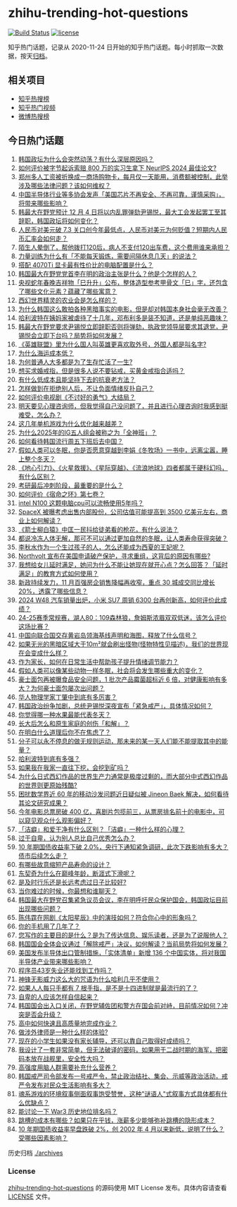 # zhihu-trending-hot-questions

[![Build Status](https://github.com/justjavac/zhihu-trending-hot-questions/workflows/ci/badge.svg?branch=master)](https://github.com/justjavac/zhihu-trending-hot-questions/actions)
[![license](https://img.shields.io/github/license/justjavac/zhihu-trending-hot-questions)](https://github.com/justjavac/zhihu-trending-hot-questions/blob/master/LICENSE)

知乎热门话题，记录从 2020-11-24
日开始的知乎热门话题。每小时抓取一次数据，按天[归档](./archives)。

## 相关项目

- [知乎热搜榜](https://github.com/justjavac/zhihu-trending-top-search)
- [知乎热门视频](https://github.com/justjavac/zhihu-trending-hot-video)
- [微博热搜榜](https://github.com/justjavac/weibo-trending-hot-search)

## 今日热门话题

<!-- BEGIN -->
<!-- 最后更新时间 Wed Dec 04 2024 14:30:59 GMT+0800 (China Standard Time) -->

1. [韩国政坛为什么会突然动荡？有什么深层原因吗？](https://www.zhihu.com/question/5873356543)
1. [如何评价被字节起诉索赔 800 万的实习生拿下 NeurIPS 2024 最佳论文?](https://www.zhihu.com/question/5875414890)
1. [郑州多人工资被折换成一商场购物卡，每月仅一天能用，消费额被控制，此举涉及哪些法律问题？该如何维权？](https://www.zhihu.com/question/5831303123)
1. [中国半导体行业等多协会发声「美国芯片不再安全、不再可靠，谨慎采购」，将带来哪些影响？](https://www.zhihu.com/question/5849919930)
1. [韩最大在野党预计 12 月 4 日将以内乱罪弹劾尹锡悦，最大工会发起罢工至其辞职，韩国政坛将如何变化？](https://www.zhihu.com/question/5905969435)
1. [人民币对美元破 7.3 关口创今年最低点，人民币对美元为何贬值？短期内人民币汇率会如何走？](https://www.zhihu.com/question/5864458280)
1. [陌生人晕倒了，帮他拨打120后，病人不支付120出车费，这个费用谁来承担？](https://www.zhihu.com/question/547210837)
1. [力量训练为什么有「不能每天锻炼，需要间隔休息几天」的说法？](https://www.zhihu.com/question/5663612018)
1. [搭配 4070Ti 显卡最有性价比的电脑配置是什么？](https://www.zhihu.com/question/4783783857)
1. [韩国最大在野党党首李在明的政治主张是什么？他是个怎样的人？](https://www.zhihu.com/question/5877188397)
1. [央视蛇年春晚吉祥物「巳升升」公布，整体造型参考甲骨文「巳」字，还包含了哪些文化元素？蕴藏了哪些寓意？](https://www.zhihu.com/question/5734372510)
1. [西幻世界精灵的农业会是怎么样的？](https://www.zhihu.com/question/653864144)
1. [为什么韩国这么敢拍各种黑暗事实的电影，但是却对韩国本身社会毫无改善？](https://www.zhihu.com/question/475181260)
1. [哈利波特在姨妈家被虐待了十几年，邓布利多是装不知道，还是单纯恶趣味？](https://www.zhihu.com/question/620953304)
1. [韩最大在野党要求尹锡悦立即辞职否则将弹劾，执政党领导层要求其退党，尹锡悦会立即下台吗？局势将如何发展？](https://www.zhihu.com/question/5900922496)
1. [《英雄联盟》里为什么国人叫英雄更喜欢取外号，外国人都是叫名字?](https://www.zhihu.com/question/583702643)
1. [为什么海运成本低？](https://www.zhihu.com/question/505933816)
1. [为何普通人大多都是为了生存忙活了一生?](https://www.zhihu.com/question/5872043001)
1. [想买求婚戒指，但是很多人说不要钻戒，买黄金戒指合适吗？](https://www.zhihu.com/question/4303436669)
1. [有什么低成本且能坚持下去的抗衰老方法？](https://www.zhihu.com/question/3625044898)
1. [怎样做到在拒绝别人后，不让负面情绪反扑自己？](https://www.zhihu.com/question/5329106476)
1. [如何评价电视剧《不讨好的勇气》大结局？](https://www.zhihu.com/question/5748878244)
1. [明天要见心理咨询师，但我觉得自己没问题了，并且进行心理咨询时我感到挺难受，怎么办？](https://www.zhihu.com/question/5325926114)
1. [这几年单机游戏为什么优化越来越差？](https://www.zhihu.com/question/587748700)
1. [为什么2025年的IG五人组会被称之为「全神班」？](https://www.zhihu.com/question/5778991768)
1. [如何看待韩国流行周五下班后去中国？](https://www.zhihu.com/question/5723407427)
1. [假如人类可以冬眠，你是否愿意穿越到李娟《冬牧场》一书中，远离尘嚣，睡上整个冬天？](https://www.zhihu.com/question/5202666859)
1. [《地心引力》、《火星救援》、《星际穿越》、《流浪地球》四者都属于硬科幻吗，有什么区别？](https://www.zhihu.com/question/586487123)
1. [考研最后冲刺阶段，最重要的是什么？](https://www.zhihu.com/question/5294421710)
1. [如何评价《宿命之环》第七卷？](https://www.zhihu.com/question/5821984501)
1. [intel N100 这颗电脑cpu可以流畅使用5年吗？](https://www.zhihu.com/question/639885431)
1. [SpaceX 被曝考虑出售内部股份，公司估值可能提高到 3500 亿美元左右，商业上如何解读？](https://www.zhihu.com/question/5805225782)
1. [《箭士柳白猿》中匡一民抖给徒弟看的枪花，有什么说法？](https://www.zhihu.com/question/41257715)
1. [都说冷冻人体无解，那可不可以通过更加自然的冬眠，让人类寿命获得突破？](https://www.zhihu.com/question/5111035272)
1. [李秋水作为一个生过孩子的人，怎么还能成为西夏的王妃呢？](https://www.zhihu.com/question/302826029)
1. [Northvolt 宣布在美国申请破产保护，寻求重组，这背后的原因有哪些?](https://www.zhihu.com/question/5097404994)
1. [我想给女儿延时满足，她问为什么不能让她现在就开心点？怎么回答？「延时满足」的教育方式如何使用？](https://www.zhihu.com/question/5557776091)
1. [新政持续发力，11 月百强房企销售降幅再收窄，重点 30 城成交同比增长 20%，透露了哪些信息？](https://www.zhihu.com/question/5646178122)
1. [2024 W48 汽车销量出炉，小米 SU7 周销 6300 台再创新高，如何评价此成绩？](https://www.zhihu.com/question/5817922408)
1. [24-25赛季常规赛，湖人80：109森林狼，詹姆斯浓眉双双低迷，该怎么评价这场比赛？](https://www.zhihu.com/question/5814931129)
1. [中国向联合国交存黄岩岛领海基线声明和海图，释放了什么信号？](https://www.zhihu.com/question/5799030353)
1. [如果无光的黑暗区域大于10m²就会刷出怪物(怪物特性见描述)，我们的世界现在会变成什么样？](https://www.zhihu.com/question/407774459)
1. [作为家长，如何在日常生活中帮助孩子提升情绪调节能力？](https://www.zhihu.com/question/5298379814)
1. [假如人类可以像某些动物一样冬眠，社会将会发生哪些重大的变化？](https://www.zhihu.com/question/5087282068)
1. [豪士面包再被曝食品安全问题，1 批次产品霉菌超标近 6 倍，对健康影响有多大？为何豪士面包屡次出问题？](https://www.zhihu.com/question/5745182888)
1. [华人物理学家丁肇中到底有多厉害？](https://www.zhihu.com/question/327590580)
1. [韩国政治纷争加剧，总统尹锡悦深夜宣布「紧急戒严」，具体情况如何？](https://www.zhihu.com/question/5866339329)
1. [你觉得哪一种水果最能代表冬天？](https://www.zhihu.com/question/4691878659)
1. [长大后怎么和原生家庭的创伤「和解」？](https://www.zhihu.com/question/5227988372)
1. [在明白什么道理后你不在焦虑了？](https://www.zhihu.com/question/629658395)
1. [分子可以永不停息的做无规则运动，那未来的某一天人们能不能提取其中的能量？](https://www.zhihu.com/question/4188871011)
1. [哈利波特到底有多强？](https://www.zhihu.com/question/268493229)
1. [如果我在我家一直往下挖，会挖到矿吗？](https://www.zhihu.com/question/508712447)
1. [为什么日式西幻作品的世界生产力通常是极度过剩的，而大部分中式西幻作品的世界则更原始残酷?](https://www.zhihu.com/question/5717531200)
1. [困扰数学界近 60 年的移动沙发问题近日疑似被 Jineon Baek 解决，如何看待其论文研究成果？](https://www.zhihu.com/question/5741969956)
1. [今年电影总票房破 400 亿，喜剧片包揽前三，从票房排名前十的电影中，可以窥见观众什么观影偏好？](https://www.zhihu.com/question/5287313235)
1. [「洁癖」和爱干净有什么区别？「洁癖」一种什么样的心理？](https://www.zhihu.com/question/5177998178)
1. [过于自卑，认为别人总比自己优秀怎么办？](https://www.zhihu.com/question/4710765262)
1. [10 年期国债收益率下破 2.0%，央行下通知紧急调研，此次下跌影响有多大？债市后续怎么走？](https://www.zhihu.com/question/5717982925)
1. [有哪些故意缩短产品寿命的设计？](https://www.zhihu.com/question/308056725)
1. [东契奇为什么在巅峰年龄，断涯式下滑呢？](https://www.zhihu.com/question/5533738500)
1. [是及时行乐还是长远考虑过日子比较好?](https://www.zhihu.com/question/5773589730)
1. [当你难过的时候，你最想和谁聊天？](https://www.zhihu.com/question/5494007963)
1. [韩国最大在野党召集紧急议员会议，李在明呼吁民众保护国会，韩国政坛目前出现哪些问题？](https://www.zhihu.com/question/5869069738)
1. [陈伟霆在网剧《太阳星辰》中的演技如何？符合你心中的形象吗？](https://www.zhihu.com/question/4580361579)
1. [你的手机用了几年了？](https://www.zhihu.com/question/648546441)
1. [您写作的主要目的是什么？是为了传达信息、娱乐读者，还是为了说服他人？](https://www.zhihu.com/question/5042164223)
1. [韩国国会全体会议通过「解除戒严」决议，如何解读？当前局势将如何发展？](https://www.zhihu.com/question/5876358129)
1. [美国发布半导体出口管制措施，「实体清单」新增 136 个中国实体，将对我国半导体产业带来哪些影响？](https://www.zhihu.com/question/5799478913)
1. [程序员43岁失业还能找到工作吗？](https://www.zhihu.com/question/645209951)
1. [神锋无影威力这么大的咒语为什么哈利几乎不使用？](https://www.zhihu.com/question/491457987)
1. [如果人人每只手都有 7 根手指，是不是十四进制就是最流行的了？](https://www.zhihu.com/question/397602493)
1. [自卑的人应该怎样自信起来？](https://www.zhihu.com/question/2023803462)
1. [韩国国会出入口关闭，在野党辅佐团和警方在国会前对峙，目前情况如何？冲突是否会升级？](https://www.zhihu.com/question/5869495569)
1. [高中如何快速且高质量地完成作业？](https://www.zhihu.com/question/321857102)
1. [做涉外律师是一种什么样的体验?](https://www.zhihu.com/question/422398155)
1. [现在的小学生如果没有家长辅导，还可以靠自己取得好成绩吗？](https://www.zhihu.com/question/5380389135)
1. [我设计了一套非常简单，但无法破译的密码，如果用于二战时期的海军，把密码本放在战舰里，安全性大吗？](https://www.zhihu.com/question/5582481863)
1. [高强度用脑人群需要补充什么营养？](https://www.zhihu.com/question/41474450)
1. [韩国戒严司令部发布一号戒严令，禁止政治结社、集会、示威等政治活动，戒严令发布对民众生活影响有多大？](https://www.zhihu.com/question/5871112108)
1. [魂系游戏的环境叙事侧面叙事饱受赞誉，这种"谜语人"式叙事方式具体都有什么优缺点？](https://www.zhihu.com/question/5726524051)
1. [能讨论一下 War3 历史地位排名吗？](https://www.zhihu.com/question/22165773)
1. [跳槽的成本有哪些？如果只在乎钱，涨薪多少能够弥补跳槽的隐形成本？](https://www.zhihu.com/question/627377890)
1. [10 年期国债收益率早盘跌破 2%，创 2002 年 4 月以来新低，说明了什么？受哪些因素影响？](https://www.zhihu.com/question/5732274591)

<!-- END -->

历史归档 [./archives](./archives)

### License

[zhihu-trending-hot-questions](https://github.com/justjavac/zhihu-trending-hot-questions)
的源码使用 MIT License 发布。具体内容请查看 [LICENSE](./LICENSE) 文件。
